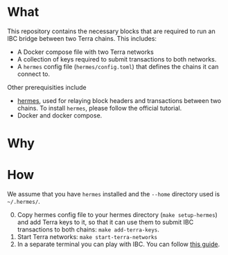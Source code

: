 # What

This repository contains the necessary blocks that are required to run an IBC bridge between two Terra chains. This includes:
* A Docker compose file with two Terra networks
* A collection of keys required to submit transactions to both networks.
* A `hermes` config file (`hermes/config.toml`) that defines the chains it can connect to.

Other prerequisities include 
* [hermes](https://hermes.informal.systems/), used for relaying block headers and transactions between two chains. To install `hermes`, please follow the official tutorial.
* Docker and docker compose.

# Why



# How

We assume that you have `hermes` installed and the `--home` directory used is `~/.hermes/`.

0. Copy hermes config file to your hermes directory (`make setup-hermes`) and add Terra keys to it, so that it can use them to submit IBC transactions to both chains: `make add-terra-keys`.
1. Start Terra networks: `make start-terra-networks`
2. In a separate terminal you can play with IBC. You can follow [this guide](https://hermes.informal.systems/tutorials/index.html).